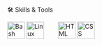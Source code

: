 🛠 Skills & Tools

<img src="https://cdn.jsdelivr.net/gh/devicons/devicon/icons/bash/bash-original.svg" alt="Bash" width="40"/>
<img src="https://cdn.jsdelivr.net/gh/devicons/devicon/icons/linux/linux-original.svg" alt="Linux" width="40"/>
<img src="https://github.com/Ahmedf000/your-repo/raw/main/assets/icons/nmap.png" width="10" height="10" >
<img src="https://github.com/Ahmedf000/your-repo/raw/main/assets/icons/wireshark.png" width="10" height="10" >
<img src="https://cdn.jsdelivr.net/gh/devicons/devicon/icons/html5/html5-original.svg" alt="HTML" width="40"/>
<img src="https://cdn.jsdelivr.net/gh/devicons/devicon/icons/css3/css3-original.svg" alt="CSS" width="40"/>
